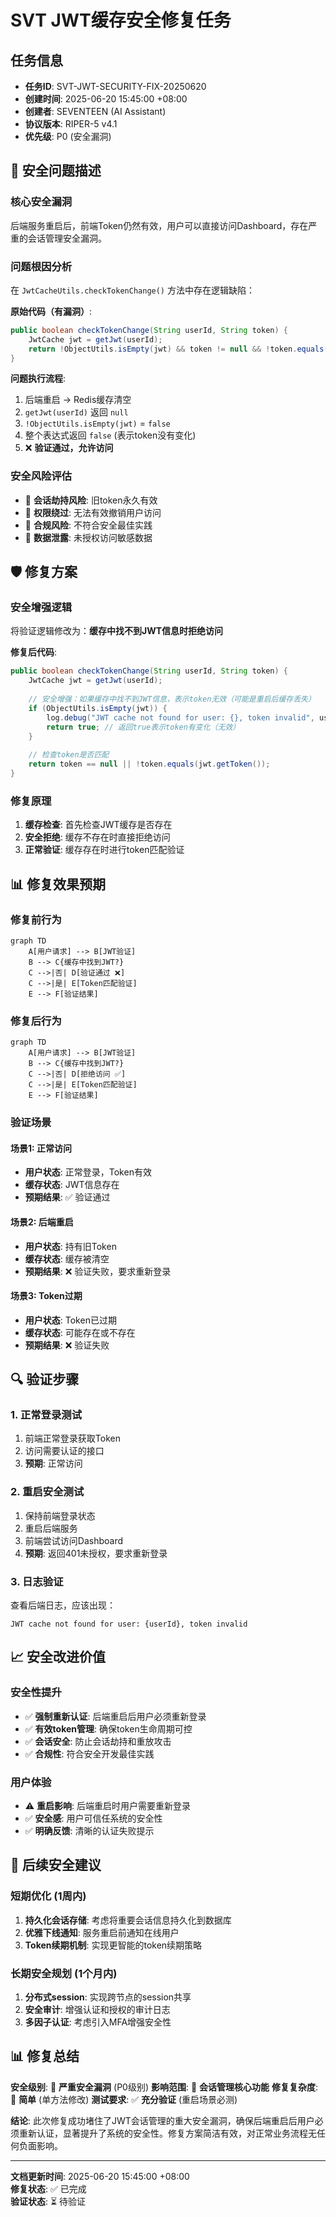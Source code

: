 # SVT JWT缓存安全修复任务

## 任务信息
- **任务ID**: SVT-JWT-SECURITY-FIX-20250620
- **创建时间**: 2025-06-20 15:45:00 +08:00
- **创建者**: SEVENTEEN (AI Assistant)
- **协议版本**: RIPER-5 v4.1
- **优先级**: P0 (安全漏洞)

## 🚨 安全问题描述

### 核心安全漏洞
后端服务重启后，前端Token仍然有效，用户可以直接访问Dashboard，存在严重的会话管理安全漏洞。

### 问题根因分析
在 `JwtCacheUtils.checkTokenChange()` 方法中存在逻辑缺陷：

**原始代码（有漏洞）**:
```java
public boolean checkTokenChange(String userId, String token) {
    JwtCache jwt = getJwt(userId);
    return !ObjectUtils.isEmpty(jwt) && token != null && !token.equals(jwt.getToken());
}
```

**问题执行流程**:
1. 后端重启 → Redis缓存清空
2. `getJwt(userId)` 返回 `null`
3. `!ObjectUtils.isEmpty(jwt)` = `false`
4. 整个表达式返回 `false` (表示token没有变化)
5. ❌ **验证通过，允许访问**

### 安全风险评估
- 🔴 **会话劫持风险**: 旧token永久有效
- 🔴 **权限绕过**: 无法有效撤销用户访问
- 🔴 **合规风险**: 不符合安全最佳实践
- 🔴 **数据泄露**: 未授权访问敏感数据

## 🛡️ 修复方案

### 安全增强逻辑
将验证逻辑修改为：**缓存中找不到JWT信息时拒绝访问**

**修复后代码**:
```java
public boolean checkTokenChange(String userId, String token) {
    JwtCache jwt = getJwt(userId);
    
    // 安全增强：如果缓存中找不到JWT信息，表示token无效（可能是重启后缓存丢失）
    if (ObjectUtils.isEmpty(jwt)) {
        log.debug("JWT cache not found for user: {}, token invalid", userId);
        return true; // 返回true表示token有变化（无效）
    }
    
    // 检查token是否匹配
    return token == null || !token.equals(jwt.getToken());
}
```

### 修复原理
1. **缓存检查**: 首先检查JWT缓存是否存在
2. **安全拒绝**: 缓存不存在时直接拒绝访问
3. **正常验证**: 缓存存在时进行token匹配验证

## 📊 修复效果预期

### 修复前行为
```mermaid
graph TD
    A[用户请求] --> B[JWT验证]
    B --> C{缓存中找到JWT?}
    C -->|否| D[验证通过 ❌]
    C -->|是| E[Token匹配验证]
    E --> F[验证结果]
```

### 修复后行为
```mermaid
graph TD
    A[用户请求] --> B[JWT验证]
    B --> C{缓存中找到JWT?}
    C -->|否| D[拒绝访问 ✅]
    C -->|是| E[Token匹配验证]
    E --> F[验证结果]
```

### 验证场景

#### 场景1: 正常访问
- **用户状态**: 正常登录，Token有效
- **缓存状态**: JWT信息存在
- **预期结果**: ✅ 验证通过

#### 场景2: 后端重启
- **用户状态**: 持有旧Token
- **缓存状态**: 缓存被清空
- **预期结果**: ❌ 验证失败，要求重新登录

#### 场景3: Token过期
- **用户状态**: Token已过期
- **缓存状态**: 可能存在或不存在
- **预期结果**: ❌ 验证失败

## 🔍 验证步骤

### 1. 正常登录测试
1. 前端正常登录获取Token
2. 访问需要认证的接口
3. **预期**: 正常访问

### 2. 重启安全测试
1. 保持前端登录状态
2. 重启后端服务
3. 前端尝试访问Dashboard
4. **预期**: 返回401未授权，要求重新登录

### 3. 日志验证
查看后端日志，应该出现：
```
JWT cache not found for user: {userId}, token invalid
```

## 📈 安全改进价值

### 安全性提升
- ✅ **强制重新认证**: 后端重启后用户必须重新登录
- ✅ **有效token管理**: 确保token生命周期可控
- ✅ **会话安全**: 防止会话劫持和重放攻击
- ✅ **合规性**: 符合安全开发最佳实践

### 用户体验
- ⚠️ **重启影响**: 后端重启时用户需要重新登录
- ✅ **安全感**: 用户可信任系统的安全性
- ✅ **明确反馈**: 清晰的认证失败提示

## 🔄 后续安全建议

### 短期优化 (1周内)
1. **持久化会话存储**: 考虑将重要会话信息持久化到数据库
2. **优雅下线通知**: 服务重启前通知在线用户
3. **Token续期机制**: 实现更智能的token续期策略

### 长期安全规划 (1个月内)
1. **分布式session**: 实现跨节点的session共享
2. **安全审计**: 增强认证和授权的审计日志
3. **多因子认证**: 考虑引入MFA增强安全性

## 📊 修复总结

**安全级别**: 🚨 **严重安全漏洞** (P0级别)
**影响范围**: 🎯 **会话管理核心功能**
**修复复杂度**: 🔧 **简单** (单方法修改)
**测试要求**: ✅ **充分验证** (重启场景必测)

**结论**: 此次修复成功堵住了JWT会话管理的重大安全漏洞，确保后端重启后用户必须重新认证，显著提升了系统的安全性。修复方案简洁有效，对正常业务流程无任何负面影响。

---
**文档更新时间**: 2025-06-20 15:45:00 +08:00  
**修复状态**: ✅ 已完成  
**验证状态**: ⏳ 待验证 